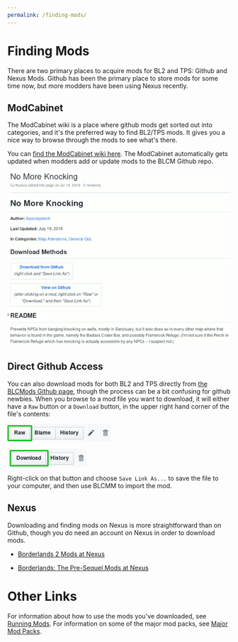 ```yaml
---
permalink: /finding-mods/
---
```

# Finding Mods

There are two primary places to acquire mods for BL2 and TPS: Github and
Nexus Mods.  Github has been the primary place to store mods for some time
now, but more modders have been using Nexus recently.

## ModCabinet

The ModCabinet wiki is a place where github mods get sorted out into
categories, and it's the preferred way to find BL2/TPS mods.  It gives you
a nice way to browse through the mods to see what's there.

You can [find the ModCabinet wiki here](https://github.com/BLCM/ModCabinet/wiki).
The ModCabinet automatically gets updated when modders add or update mods
to the BLCM Github repo.

[![ModCabinet Header](/img/bl2modcabinet.png)](/img/bl2modcabinet.png)

## Direct Github Access

You can also download mods for both BL2 and TPS directly from
[the BLCMods Github page](https://github.com/BLCM/BLCMods), though the
process can be a bit confusing for github newbies.  When you browse to a
mod file you want to download, it will either have a `Raw` button or a
`Download` button, in the upper right hand corner of the file's contents:

[![Raw Button](/img/github_raw.png)](/img/github_raw.png)

[![Download Button](/img/github_download.png)](/img/github_download.png)

Right-click on that button and choose `Save Link As...` to save the file to
your computer, and then use BLCMM to import the mod.

## Nexus

Downloading and finding mods on Nexus is more straightforward than on
Github, though you do need an account on Nexus in order to download
mods.

- [Borderlands 2 Mods at Nexus](https://www.nexusmods.com/borderlands2)

- [Borderlands: The Pre-Sequel Mods at Nexus](https://www.nexusmods.com/borderlands2)

# Other Links

For information about how to use the mods you've downloaded, see [Running Mods](/running-mods/).
For information on some of the major mod packs, see [Major Mod Packs](/mod-packs/).
